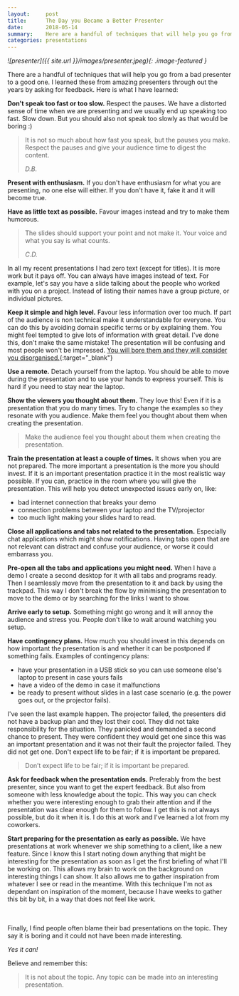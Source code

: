 ```yaml
---
layout:     post
title:      The Day you Became a Better Presenter
date:       2018-05-14
summary:    Here are a handful of techniques that will help you go from a bad presenter to a good one.
categories: presentations
---
```


_![presenter]({{ site.url }}/images/presenter.jpeg){: .image-featured }_

There are a handful of techniques that will help you go from a bad presenter to a good one. 
I learned these from amazing presenters through out the years by asking for feedback. Here is what I have learned:

__Don't speak too fast or too slow.__ Respect the pauses. We have a distorted sense of time when we are presenting and we usually end up speaking too fast. Slow down. 
But you should also not speak too slowly as that would be boring :)

<blockquote>
  <p>
    It is not so much about how fast you speak, but the pauses you make. Respect the pauses and give your audience time to digest the content.
  </p>
  <footer><cite title="D.B.">D.B.</cite></footer>
</blockquote>

__Present with enthusiasm.__
 If you don't have enthusiasm for what you are presenting, no one else will either. If you don't have it, fake it and it will become true.
 
 __Have as little text as possible.__ Favour images instead and try to make them humorous.
 
<blockquote>
  <p>
    The slides should support your point and not make it. Your voice and what you say is what counts.
  </p>
  <footer><cite title="C.D.">C.D.</cite></footer>
</blockquote>

In all my recent presentations I had zero text (except for titles). It is more work but it pays off. You can always have images instead of text.
For example, let's say you have a slide talking about the people who worked with you on a project. Instead of listing their names have a group picture, or individual pictures.

__Keep it simple and high level.__
Favour less information over too much. 
If part of the audience is non technical make it understandable for everyone. 
You can do this by avoiding domain specific terms or by explaining them. 
You might feel tempted to give lots of information with great detail. 
I've done this, don't make the same mistake! 
The presentation will be confusing and most people won't be impressed. 
[You will bore them and they will consider you disorganised.](http://blog.pedrocatre.com/presentations/2018/02/28/the-power-of-less/){:target="_blank"}

__Use a remote.__ Detach yourself from the laptop. 
You should be able to move during the presentation and to use your hands to express yourself.
This is hard if you need to stay near the laptop.

__Show the viewers you thought about them.__
They love this! Even if it is a presentation that you do many times. 
Try to change the examples so they resonate with you audience. 
Make them feel you thought about them when creating the presentation.

> Make the audience feel you thought about them when creating the presentation.

__Train the presentation at least a couple of times.__ It shows when you are not prepared. 
The more important a presentation is the more you should invest.
If it is an important presentation practice it in the most realistic way possible. 
If you can, practice in the room where you will give the presentation. 
This will help you detect unexpected issues early on, like:
* bad internet connection that breaks your demo
* connection problems between your laptop and the TV/projector
* too much light making your slides hard to read.

__Close all applications and tabs not related to the presentation.__
Especially chat applications which might show notifications.
Having tabs open that are not relevant can distract and confuse your audience, or worse it could embarrass you.

__Pre-open all the tabs and applications you might need.__
When I have a demo I create a second desktop for it with all tabs and programs ready. 
Then I seamlessly move from the presentation to it and back by using the trackpad.
This way I don't break the flow by minimising the presentation to move to the demo or by searching for the links I want to show.

__Arrive early to setup.__ Something might go wrong and it will annoy the audience and stress you. People don't like to wait around watching you setup.

__Have contingency plans.__ How much you should invest in this depends on how important the presentation is and whether it can be postponed if something fails. Examples of contingency plans:
* have your presentation in a USB stick so you can use someone else's laptop to present in case yours fails
* have a video of the demo in case it malfunctions
* be ready to present without slides in a last case scenario (e.g. the power goes out, or the projector fails).
	
I've seen the last example happen. The projector failed, the presenters did not have a backup plan and they lost their cool. They did not take responsibility for the situation. They panicked and demanded a second chance to present. They were confident they would get one since this was an important presentation and it was not their fault the projector failed. They did not get one. Don't expect life to be fair; if it is important be prepared.

> Don’t expect life to be fair; if it is important be prepared.

__Ask for feedback when the presentation ends.__ Preferably from the best presenter, since you want to get the expert feedback. But also from someone with less knowledge about the topic. This way you can check whether you were interesting enough to grab their attention and if the presentation was clear enough for them to follow. I get this is not always possible, but do it when it is. I do this at work and I've learned a lot from my coworkers.

__Start preparing for the presentation as early as possible.__ We have presentations at work whenever we ship something to a client, like a new feature. Since I know this I start noting down anything that might be interesting for the presentation as soon as I get the first briefing of what I'll be working on. This allows my brain to work on the background on interesting things I can show. It also allows me to gather inspiration from whatever I see or read in the meantime. With this technique I'm not as dependant on inspiration of the moment, because I have weeks to gather this bit by bit, in a way that does not feel like work.

<br><br>
Finally, I find people often blame their bad presentations on the topic. They say it is boring and it could not have been made interesting.

_Yes it can!_

Believe and remember this: 

> It is not about the topic. Any topic can be made into an interesting presentation.





